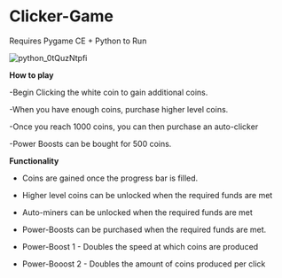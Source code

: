 # Clicker-Game
 
Requires Pygame CE + Python to Run

![python_0tQuzNtpfi](https://github.com/ConnorJ-Github/Clicker-Game/assets/149539076/990b7bec-87fd-4cd3-b623-a852bce26bd5)

**How to play**

 -Begin Clicking the white coin to gain additional coins.

 -When you have enough coins, purchase higher level coins.

 -Once you reach 1000 coins, you can then purchase an auto-clicker

 -Power Boosts can be bought for 500 coins.

**Functionality**

- Coins are gained once the progress bar is filled.

- Higher level coins can be unlocked when the required funds are met

- Auto-miners can be unlocked when the required funds are met

- Power-Boosts can be purchased when the required funds are met.

- Power-Boost 1 - Doubles the speed at which coins are produced

- Power-Booost 2 - Doubles the amount of coins produced per click
